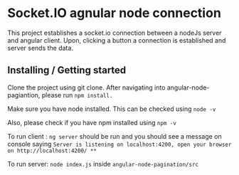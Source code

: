 # Socket.IO agnular node connection
> 

This project establishes a socket.io connection between a nodeJs server and angular client. Upon, clicking a button a connection is established and server sends the data.

## Installing / Getting started

Clone the project using git clone.
After navigating into angular-node-pagiantion, please run `npm install.`

Make sure you have node installed. This can be checked using `node -v`

Also, please check if you have npm installed using `npm -v`

To run client : `ng server` should be run and you should see a message on console saying ```Server is listening on localhost:4200, open your browser on http://localhost:4200/ **```

To run server: `node index.js` inside ```angular-node-pagination/src```





